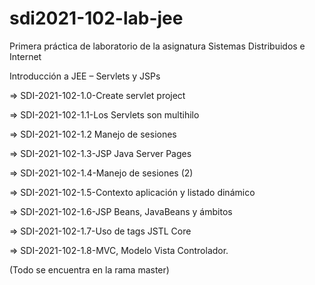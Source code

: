# sdi2021-102-lab-jee

Primera práctica de laboratorio de la asignatura Sistemas Distribuidos e Internet

Introducción a JEE – Servlets y JSPs

⇒ SDI-2021-102-1.0-Create servlet project

⇒ SDI-2021-102-1.1-Los Servlets son multihilo

⇒ SDI-2021-102-1.2 Manejo de sesiones

⇒ SDI-2021-102-1.3-JSP Java Server Pages

⇒ SDI-2021-102-1.4-Manejo de sesiones (2)

⇒ SDI-2021-102-1.5-Contexto aplicación y listado dinámico

⇒ SDI-2021-102-1.6-JSP Beans, JavaBeans y ámbitos

⇒ SDI-2021-102-1.7-Uso de tags JSTL Core

⇒ SDI-2021-102-1.8-MVC, Modelo Vista Controlador.



(Todo se encuentra en la rama master)
